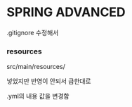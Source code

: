 # SPRING ADVANCED
.gitignore 수정해서

### resources ###
src/main/resources/ 

넣었지만 반영이 안되서 급한대로 

.yml의 내용 값을 변경함
